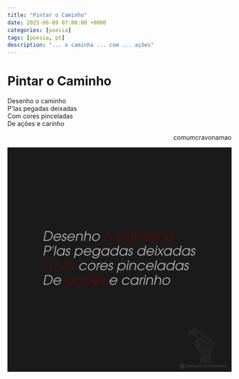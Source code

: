```yaml
---
title: "Pintar o Caminho"
date: 2025-06-09 07:00:00 +0000
categories: [poesia]
tags: [poesia, pt]
description: "... o caminha ... com ... ações"
---
```


# Pintar o Caminho

<div style="color:Platinum">
<p>
Desenho o caminho<br>
P'las pegadas deixadas<br>
Com cores pinceladas<br>
De ações e carinho<br>
</p>
</div>
<p style="text-align:right">comumcravonamao</p>

![pintar-o-caminho](/assets/images/pintar-o-caminho.png)

